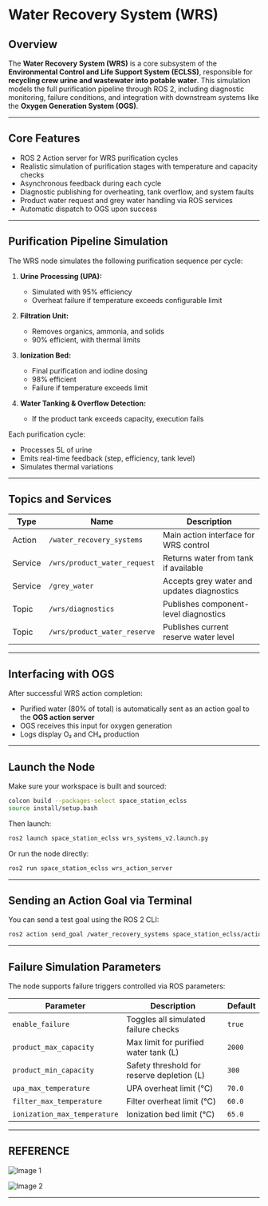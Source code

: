 # **Water Recovery System (WRS)**

## **Overview**

The **Water Recovery System (WRS)** is a core subsystem of the **Environmental Control and Life Support System (ECLSS)**, responsible for **recycling crew urine and wastewater into potable water**. This simulation models the full purification pipeline through ROS 2, including diagnostic monitoring, failure conditions, and integration with downstream systems like the **Oxygen Generation System (OGS)**.

---

## **Core Features**

* ROS 2 Action server for WRS purification cycles
* Realistic simulation of purification stages with temperature and capacity checks
* Asynchronous feedback during each cycle
* Diagnostic publishing for overheating, tank overflow, and system faults
* Product water request and grey water handling via ROS services
* Automatic dispatch to OGS upon success

---

## **Purification Pipeline Simulation**

The WRS node simulates the following purification sequence per cycle:

1. **Urine Processing (UPA):**

   * Simulated with 95% efficiency
   * Overheat failure if temperature exceeds configurable limit

2. **Filtration Unit:**

   * Removes organics, ammonia, and solids
   * 90% efficient, with thermal limits

3. **Ionization Bed:**

   * Final purification and iodine dosing
   * 98% efficient
   * Failure if temperature exceeds limit

4. **Water Tanking & Overflow Detection:**

   * If the product tank exceeds capacity, execution fails

Each purification cycle:

* Processes 5L of urine
* Emits real-time feedback (step, efficiency, tank level)
* Simulates thermal variations

---

## **Topics and Services**

| Type    | Name                         | Description                                |
| ------- | ---------------------------- | ------------------------------------------ |
| Action  | `/water_recovery_systems`    | Main action interface for WRS control      |
| Service | `/wrs/product_water_request` | Returns water from tank if available       |
| Service | `/grey_water`                | Accepts grey water and updates diagnostics |
| Topic   | `/wrs/diagnostics`           | Publishes component-level diagnostics      |
| Topic   | `/wrs/product_water_reserve` | Publishes current reserve water level      |

---

## **Interfacing with OGS**

After successful WRS action completion:

* Purified water (80% of total) is automatically sent as an action goal to the **OGS action server**
* OGS receives this input for oxygen generation
* Logs display O₂ and CH₄ production

---

## **Launch the Node**

Make sure your workspace is built and sourced:

```bash
colcon build --packages-select space_station_eclss
source install/setup.bash
```

Then launch:

```bash
ros2 launch space_station_eclss wrs_systems_v2.launch.py
```

Or run the node directly:

```bash
ros2 run space_station_eclss wrs_action_server
```

---

## **Sending an Action Goal via Terminal**

You can send a test goal using the ROS 2 CLI:

```bash
ros2 action send_goal /water_recovery_systems space_station_eclss/action/WRS "{urine_volume: 10.0}"
```

---

## **Failure Simulation Parameters**

The node supports failure triggers controlled via ROS parameters:

| Parameter                    | Description                                | Default |
| ---------------------------- | ------------------------------------------ | ------- |
| `enable_failure`             | Toggles all simulated failure checks       | `true`  |
| `product_max_capacity`       | Max limit for purified water tank (L)      | `2000`  |
| `product_min_capacity`       | Safety threshold for reserve depletion (L) | `300`   |
| `upa_max_temperature`        | UPA overheat limit (°C)                    | `70.0`  |
| `filter_max_temperature`     | Filter overheat limit (°C)                 | `60.0`  |
| `ionization_max_temperature` | Ionization bed limit (°C)                  | `65.0`  |

---

## **REFERENCE**

![Image 1](https://github.com/user-attachments/assets/90783fa2-7603-4ee5-bd7e-04d7174cbc52)

![Image 2](https://github.com/user-attachments/assets/93306b71-0c29-4237-9f29-42a373c9fe30)

---


